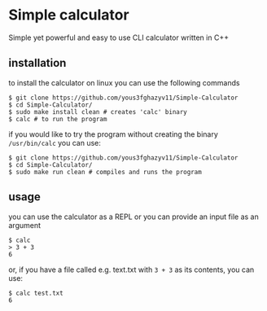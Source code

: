# Simple calculator
Simple yet powerful and easy to use CLI calculator written in C++
## installation
to install the calculator on linux you can use the following commands
```
$ git clone https://github.com/yous3fghazyv11/Simple-Calculator
$ cd Simple-Calculator/
$ sudo make install clean # creates 'calc' binary
$ calc # to run the program
```
if you would like to try the program without creating the binary `/usr/bin/calc` you can use:
```
$ git clone https://github.com/yous3fghazyv11/Simple-Calculator
$ cd Simple-Calculator/
$ sudo make run clean # compiles and runs the program
```
## usage
you can use the calculator as a REPL or you can provide an input file as an argument
```
$ calc
> 3 + 3
6
```
or, if you have a file called e.g. text.txt with `3 + 3` as its contents, you can use:
```
$ calc test.txt
6
```
